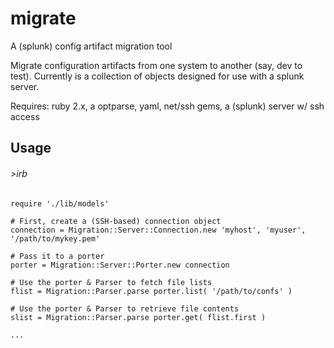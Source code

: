 # migrate
A (splunk) config artifact migration tool

Migrate configuration artifacts from one system to another (say, dev to test). Currently is a collection of objects designed for use with a splunk server.

Requires: ruby 2.x, a optparse, yaml, net/ssh gems, a (splunk) server w/ ssh access

Usage
-----

###### >irb
``` shell
require './lib/models'

# First, create a (SSH-based) connection object
connection = Migration::Server::Connection.new 'myhost', 'myuser', '/path/to/mykey.pem'

# Pass it to a porter
porter = Migration::Server::Porter.new connection

# Use the porter & Parser to fetch file lists
flist = Migration::Parser.parse porter.list( '/path/to/confs' )

# Use the porter & Parser to retrieve file contents
slist = Migration::Parser.parse porter.get( flist.first )

...
```

